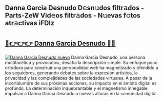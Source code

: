 ## Danna Garcia Desnudo D𝚎sn𝚞dos filtr𝚊dos - Parts-ZeW Vid𝚎os filtr𝚊dos - N𝚞evas f𝚘tos atr𝚊ctivas iFDIz

# <h2><a href="http://mbe38z7.tromn.icu/?c=Danna+Garcia+Desnudo">🔗👉👉👉 Danna Garcia Desnudo 🔗🔗</a></h2>

[![Danna Garcia Desnudo nuevo](https://i.imgur.com/pEAQMta.gif)](http://mbe38z7.tromn.icu/?c=Danna+Garcia+Desnudo)
Danna Garcia Desnudo, una persona multifacética y provocativa, desafía la descripción simple. Su enfoque poco ortodoxo para construir una personalidad web ha magnetizado y ofendido a los seguidores, generando debates sobre la expresión artística, la privacidad y las complejidades de las sociedades virtuales. A pesar de la incertidumbre de sus próximas acciones, su impacto en el ámbito digital es profundo. La determinación inquebrantable y el magnetismo innegable impulsan a Danna Garcia Desnudo a nuevas alturas en la comunidad digital.
